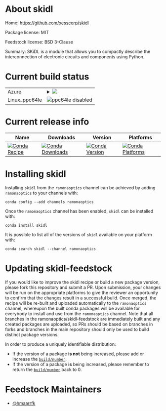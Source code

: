About skidl
===========

Home: https://github.com/xesscorp/skidl

Package license: MIT

Feedstock license: BSD 3-Clause

Summary: SKiDL is a module that allows you to compactly describe the interconnection of electronic circuits and components using Python.



Current build status
====================


<table>
    
  <tr>
    <td>Azure</td>
    <td>
      <details>
        <summary>
          <a href="https://dev.azure.com/ramonaoptics/feedstock-builds/_build/latest?definitionId=7&branchName=master">
            <img src="https://dev.azure.com/ramonaoptics/feedstock-builds/_apis/build/status/skidl-feedstock?branchName=master">
          </a>
        </summary>
        <table>
          <thead><tr><th>Variant</th><th>Status</th></tr></thead>
          <tbody><tr>
              <td>linux_python2.7</td>
              <td>
                <a href="https://dev.azure.com/ramonaoptics/feedstock-builds/_build/latest?definitionId=7&branchName=master">
                  <img src="https://dev.azure.com/ramonaoptics/feedstock-builds/_apis/build/status/skidl-feedstock?branchName=master&jobName=linux&configuration=linux_python2.7" alt="variant">
                </a>
              </td>
            </tr><tr>
              <td>linux_python3.6</td>
              <td>
                <a href="https://dev.azure.com/ramonaoptics/feedstock-builds/_build/latest?definitionId=7&branchName=master">
                  <img src="https://dev.azure.com/ramonaoptics/feedstock-builds/_apis/build/status/skidl-feedstock?branchName=master&jobName=linux&configuration=linux_python3.6" alt="variant">
                </a>
              </td>
            </tr><tr>
              <td>linux_python3.7</td>
              <td>
                <a href="https://dev.azure.com/ramonaoptics/feedstock-builds/_build/latest?definitionId=7&branchName=master">
                  <img src="https://dev.azure.com/ramonaoptics/feedstock-builds/_apis/build/status/skidl-feedstock?branchName=master&jobName=linux&configuration=linux_python3.7" alt="variant">
                </a>
              </td>
            </tr><tr>
              <td>osx_python2.7</td>
              <td>
                <a href="https://dev.azure.com/ramonaoptics/feedstock-builds/_build/latest?definitionId=7&branchName=master">
                  <img src="https://dev.azure.com/ramonaoptics/feedstock-builds/_apis/build/status/skidl-feedstock?branchName=master&jobName=osx&configuration=osx_python2.7" alt="variant">
                </a>
              </td>
            </tr><tr>
              <td>osx_python3.6</td>
              <td>
                <a href="https://dev.azure.com/ramonaoptics/feedstock-builds/_build/latest?definitionId=7&branchName=master">
                  <img src="https://dev.azure.com/ramonaoptics/feedstock-builds/_apis/build/status/skidl-feedstock?branchName=master&jobName=osx&configuration=osx_python3.6" alt="variant">
                </a>
              </td>
            </tr><tr>
              <td>osx_python3.7</td>
              <td>
                <a href="https://dev.azure.com/ramonaoptics/feedstock-builds/_build/latest?definitionId=7&branchName=master">
                  <img src="https://dev.azure.com/ramonaoptics/feedstock-builds/_apis/build/status/skidl-feedstock?branchName=master&jobName=osx&configuration=osx_python3.7" alt="variant">
                </a>
              </td>
            </tr><tr>
              <td>win_python2.7</td>
              <td>
                <a href="https://dev.azure.com/ramonaoptics/feedstock-builds/_build/latest?definitionId=7&branchName=master">
                  <img src="https://dev.azure.com/ramonaoptics/feedstock-builds/_apis/build/status/skidl-feedstock?branchName=master&jobName=win&configuration=win_python2.7" alt="variant">
                </a>
              </td>
            </tr><tr>
              <td>win_python3.6</td>
              <td>
                <a href="https://dev.azure.com/ramonaoptics/feedstock-builds/_build/latest?definitionId=7&branchName=master">
                  <img src="https://dev.azure.com/ramonaoptics/feedstock-builds/_apis/build/status/skidl-feedstock?branchName=master&jobName=win&configuration=win_python3.6" alt="variant">
                </a>
              </td>
            </tr><tr>
              <td>win_python3.7</td>
              <td>
                <a href="https://dev.azure.com/ramonaoptics/feedstock-builds/_build/latest?definitionId=7&branchName=master">
                  <img src="https://dev.azure.com/ramonaoptics/feedstock-builds/_apis/build/status/skidl-feedstock?branchName=master&jobName=win&configuration=win_python3.7" alt="variant">
                </a>
              </td>
            </tr>
          </tbody>
        </table>
      </details>
    </td>
  </tr>
  <tr>
    <td>Linux_ppc64le</td>
    <td>
      <img src="https://img.shields.io/badge/ppc64le-disabled-lightgrey.svg" alt="ppc64le disabled">
    </td>
  </tr>
</table>

Current release info
====================

| Name | Downloads | Version | Platforms |
| --- | --- | --- | --- |
| [![Conda Recipe](https://img.shields.io/badge/recipe-skidl-green.svg)](https://anaconda.org/ramonaoptics/skidl) | [![Conda Downloads](https://img.shields.io/conda/dn/ramonaoptics/skidl.svg)](https://anaconda.org/ramonaoptics/skidl) | [![Conda Version](https://img.shields.io/conda/vn/ramonaoptics/skidl.svg)](https://anaconda.org/ramonaoptics/skidl) | [![Conda Platforms](https://img.shields.io/conda/pn/ramonaoptics/skidl.svg)](https://anaconda.org/ramonaoptics/skidl) |

Installing skidl
================

Installing `skidl` from the `ramonaoptics` channel can be achieved by adding `ramonaoptics` to your channels with:

```
conda config --add channels ramonaoptics
```

Once the `ramonaoptics` channel has been enabled, `skidl` can be installed with:

```
conda install skidl
```

It is possible to list all of the versions of `skidl` available on your platform with:

```
conda search skidl --channel ramonaoptics
```




Updating skidl-feedstock
========================

If you would like to improve the skidl recipe or build a new
package version, please fork this repository and submit a PR. Upon submission,
your changes will be run on the appropriate platforms to give the reviewer an
opportunity to confirm that the changes result in a successful build. Once
merged, the recipe will be re-built and uploaded automatically to the
`ramonaoptics` channel, whereupon the built conda packages will be available for
everybody to install and use from the `ramonaoptics` channel.
Note that all branches in the ramonaoptics/skidl-feedstock are
immediately built and any created packages are uploaded, so PRs should be based
on branches in forks and branches in the main repository should only be used to
build distinct package versions.

In order to produce a uniquely identifiable distribution:
 * If the version of a package **is not** being increased, please add or increase
   the [``build/number``](https://conda.io/docs/user-guide/tasks/build-packages/define-metadata.html#build-number-and-string).
 * If the version of a package **is** being increased, please remember to return
   the [``build/number``](https://conda.io/docs/user-guide/tasks/build-packages/define-metadata.html#build-number-and-string)
   back to 0.

Feedstock Maintainers
=====================

* [@hmaarrfk](https://github.com/hmaarrfk/)

